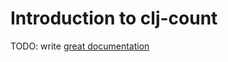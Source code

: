 # Introduction to clj-count

TODO: write [great documentation](http://jacobian.org/writing/what-to-write/)
